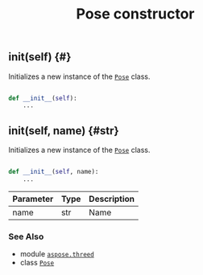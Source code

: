 ﻿---
title: Pose constructor
second_title: Aspose.3D for Python via .NET API References
description: 
type: docs
weight: 10
url: /python-net/aspose.threed/pose/__init__/
is_root: false
---

## __init__(self) {#}

Initializes a new instance of the [`Pose`](/3d/python-net/aspose.threed/pose) class.



```python

def __init__(self):
    ...
```




## __init__(self, name) {#str}

Initializes a new instance of the [`Pose`](/3d/python-net/aspose.threed/pose) class.



```python

def __init__(self, name):
    ...
```


| Parameter | Type | Description |
| :- | :- | :- |
| name | str | Name |



### See Also
* module [`aspose.threed`](../../)
* class [`Pose`](/3d/python-net/aspose.threed/pose)
